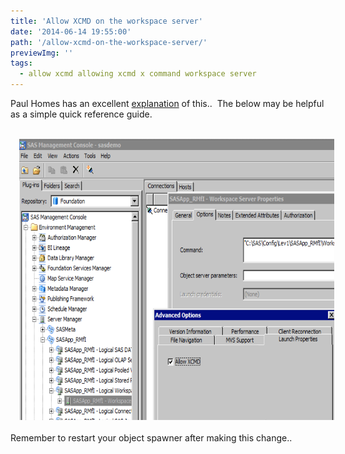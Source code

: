 ```yaml
---
title: 'Allow XCMD on the workspace server'
date: '2014-06-14 19:55:00'
path: '/allow-xcmd-on-the-workspace-server/'
previewImg: ''
tags:
  - allow xcmd allowing xcmd x command workspace server
---
```


Paul Homes has an excellent <a href="https://platformadmin.com/blogs/paul/2011/06/noxcmd/">explanation</a> of this.. &nbsp;The below may be helpful as a simple quick reference guide.<br /><br /><div style="clear: both; text-align: center;">
<a href="../images/Screen+Shot+2014-06-14+at+20.53.35.png" style="margin-left: 1em; margin-right: 1em;"><img border="0" src="../images/Screen+Shot+2014-06-14+at+20.53.35.png" height="450" width="640" /></a></div><br />Remember to restart your object spawner after making this change..
